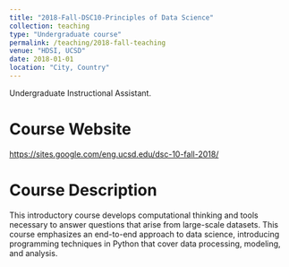 ```yaml
---
title: "2018-Fall-DSC10-Principles of Data Science"
collection: teaching
type: "Undergraduate course"
permalink: /teaching/2018-fall-teaching
venue: "HDSI, UCSD"
date: 2018-01-01
location: "City, Country"
---
```

Undergraduate Instructional Assistant.

Course Website
======

https://sites.google.com/eng.ucsd.edu/dsc-10-fall-2018/

Course Description
======
This introductory course develops computational thinking and tools necessary to answer questions that arise from large-scale datasets. This course emphasizes an end-to-end approach to data science, introducing programming techniques in Python that cover data processing, modeling, and analysis.
